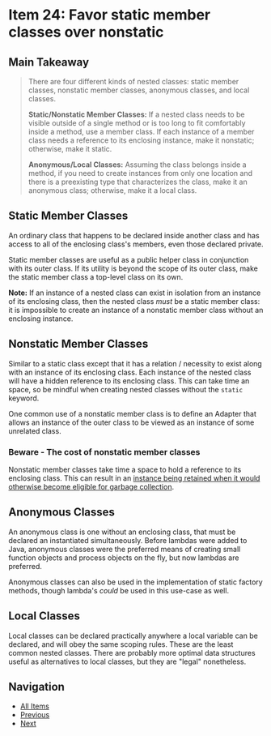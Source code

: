 # Item 24: Favor static member classes over nonstatic

## Main Takeaway

>There are four different kinds of nested classes: static member classes, nonstatic member classes, anonymous classes, and local classes.
>
>**Static/Nonstatic Member Classes:** If a nested class needs to be visible outside of a single method or is too long to fit comfortably inside a method, use a member class. If each instance of a member class needs a reference to its enclosing instance, make it nonstatic; otherwise, make it static.
>
>**Anonymous/Local Classes:** Assuming the class belongs inside a method, if you need to create instances from only one location and there is a preexisting type that characterizes the class, make it an anonymous class; otherwise, make it a local class.

## Static Member Classes

An ordinary class that happens to be declared inside another class and has access to all of the enclosing class's members, even those declared private.

Static member classes are useful as a public helper class in conjunction with its outer class. If its utility is beyond the scope of its outer class, make the static member class a top-level class on its own.

**Note:** If an instance of a nested class can exist in isolation from an instance of its enclosing class, then the nested class _must_ be a static member class: it is impossible to create an instance of a nonstatic member class without an enclosing instance.

## Nonstatic Member Classes

Similar to a static class except that it has a relation / necessity to exist along with an instance of its enclosing class. Each instance of the nested class will have a hidden reference to its enclosing class. This can take time an space, so be mindful when creating nested classes without the `static` keyword.

One common use of a nonstatic member class is to define an Adapter that allows an instance of the outer class to be viewed as an instance of some unrelated class.

### Beware - The cost of nonstatic member classes

Nonstatic member classes take time a space to hold a reference to its enclosing class. This can result in an [instance being retained when it would otherwise become eligible for garbage collection](./item-07-eliminate-obsolete-object-references.md).

## Anonymous Classes

An anonymous class is one without an enclosing class, that must be declared an instantiated simultaneously. Before lambdas were added to Java, anonymous classes were the preferred means of creating small function objects and process objects on the fly, but now lambdas are preferred.

Anonymous classes can also be used in the implementation of static factory methods, though lambda's _could_ be used in this use-case as well.

## Local Classes

Local classes can be declared practically anywhere a local variable can be declared, and will obey the same scoping rules. These are the least common nested classes. There are probably more optimal data structures useful as alternatives to local classes, but they are "legal" nonetheless.

## Navigation

- [All Items](../README.md#items)
- [Previous](./item-23-prefer-class-hierarchies-to-tagged-classes.md)
- [Next](./item-24-favor-static-member-classes-over-nonstatic.md)
